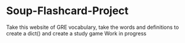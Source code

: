 # Soup-Flashcard-Project
Take this website of GRE vocabulary, take the words and definitions to create a dict() and create a study game 
Work in progress
